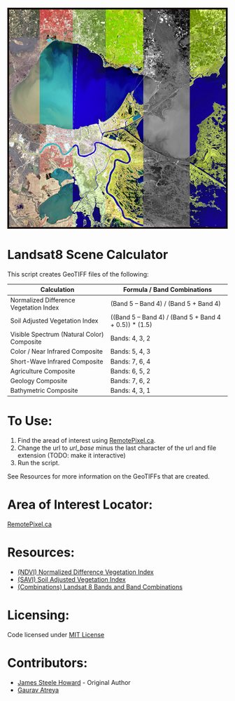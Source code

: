 ![NIR](https://github.com/AbnormalDistributions/landsat8_scene_calculator/blob/main/new_orleans.png)

# Landsat8 Scene Calculator

This script creates GeoTIFF files of the following:

| Calculation                                | Formula / Band Combinations                           |
| ---                                        | ---                                                   |
| Normalized Difference Vegetation Index     | (Band 5 – Band 4) / (Band 5 + Band 4)                 |
| Soil Adjusted Vegetation Index             | ((Band 5 – Band 4) / (Band 5 + Band 4 + 0.5)) * (1.5) |
| Visible Spectrum (Natural Color) Composite | Bands: 4, 3, 2                                        |
| Color / Near Infrared Composite            | Bands: 5, 4, 3                                        |
| Short-Wave Infrared Composite              | Bands: 7, 6, 4                                        |
| Agriculture Composite                      | Bands: 6, 5, 2                                        |
| Geology Composite                          | Bands: 7, 6, 2                                        |
| Bathymetric Composite                      | Bands: 4, 3, 1                                        |

# To Use:
1. Find the aread of interest using [RemotePixel.ca](https://search.remotepixel.ca).
2. Change the url to *url_base* minus the last character of the url and file extension (TODO: make it interactive)
3. Run the script.

See Resources for more information on the GeoTIFFs that are created.


# Area of Interest Locator:
[RemotePixel.ca](https://search.remotepixel.ca)

# Resources:
* [(NDVI) Normalized Difference Vegetation Index ](https://www.usgs.gov/core-science-systems/nli/landsat/landsat-normalized-difference-vegetation-index)
* [(SAVI) Soil Adjusted Vegetation Index](https://www.usgs.gov/core-science-systems/nli/landsat/landsat-soil-adjusted-vegetation-index)
* [(Combinations) Landsat 8 Bands and Band Combinations](https://gisgeography.com/landsat-8-bands-combinations/)

# Licensing:
Code licensed under [MIT License](http://opensource.org/licenses/mit-license.html)

# Contributors: 
* [James Steele Howard](https://github.com/AbnormalDistributions) - Original Author
* [Gaurav Atreya](https://github.com/Atreyagaurav)


